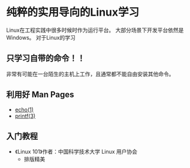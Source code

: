 # 纯粹的实用导向的Linux学习

Linux在工程实践中很多时候时作为运行平台。
大部分场景下开发平台依然是Windows。
对于Linux的学习

## 只学习自带的命令！！

非常有可能在一台陌生的主机上工作，且通常都不能自由安装其他命令。

## 利用好 Man Pages
- [echo(1) ](https://man7.org/linux/man-pages/man1/echo.1.html)
- [printf(3) ](https://man7.org/linux/man-pages/man3/printf.3.html)

## 入门教程
- 《Linux 101》作者：中国科学技术大学 Linux 用户协会
  - 排版精美
